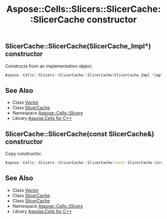 ﻿---
title: Aspose::Cells::Slicers::SlicerCache::SlicerCache constructor
linktitle: SlicerCache
second_title: Aspose.Cells for C++ API Reference
description: 'Aspose::Cells::Slicers::SlicerCache::SlicerCache constructor. Constructs from an implementation object in C++.'
type: docs
weight: 100
url: /cpp/aspose.cells.slicers/slicercache/slicercache/
---
## SlicerCache::SlicerCache(SlicerCache_Impl*) constructor


Constructs from an implementation object.

```cpp
Aspose::Cells::Slicers::SlicerCache::SlicerCache(SlicerCache_Impl *impl)
```

## See Also

* Class [Vector](../../../aspose.cells/vector/)
* Class [SlicerCache](../)
* Namespace [Aspose::Cells::Slicers](../../)
* Library [Aspose.Cells for C++](../../../)
## SlicerCache::SlicerCache(const SlicerCache\&) constructor


Copy constructor.

```cpp
Aspose::Cells::Slicers::SlicerCache::SlicerCache(const SlicerCache &src)
```

## See Also

* Class [Vector](../../../aspose.cells/vector/)
* Class [SlicerCache](../)
* Class [SlicerCache](../)
* Namespace [Aspose::Cells::Slicers](../../)
* Library [Aspose.Cells for C++](../../../)
